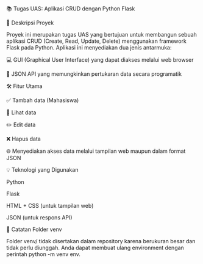 📚 Tugas UAS: Aplikasi CRUD dengan Python Flask

📌 Deskripsi Proyek

Proyek ini merupakan tugas UAS yang bertujuan untuk membangun sebuah aplikasi CRUD (Create, Read, Update, Delete) menggunakan framework Flask pada Python. Aplikasi ini menyediakan dua jenis antarmuka:

💻 GUI (Graphical User Interface) yang dapat diakses melalui web browser

🔗 JSON API yang memungkinkan pertukaran data secara programatik


🛠️ Fitur Utama

✅ Tambah data (Mahasiswa)

📄 Lihat data

✏️ Edit data

❌ Hapus data

🌐 Menyediakan akses data melalui tampilan web maupun dalam format JSON


💡 Teknologi yang Digunakan

Python

Flask

HTML + CSS (untuk tampilan web)

JSON (untuk respons API)


📁 Catatan Folder venv

Folder venv/ tidak disertakan dalam repository karena berukuran besar dan tidak perlu diunggah. Anda dapat membuat ulang environment dengan perintah python -m venv env.
